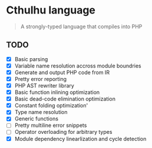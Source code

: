 # Cthulhu language

> A strongly-typed language that compiles into PHP

## TODO

- [x] Basic parsing
- [x] Variable name resolution accross module boundries
- [x] Generate and output PHP code from IR
- [x] Pretty error reporting
- [x] PHP AST rewriter library
- [x] Basic function inlining optimization
- [x] Basic dead-code elimination optimization
- [x] Constant folding optimization'
- [x] Type name resolution
- [x] Generic functions
- [ ] Pretty multiline error snippets
- [ ] Operator overloading for arbitrary types
- [x] Module dependency linearlization and cycle detection
